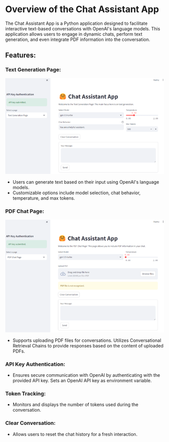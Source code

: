 # Overview of the Chat Assistant App
The Chat Assistant App is a Python application designed to facilitate interactive text-based conversations with OpenAI's language models. This application allows users to engage in dynamic chats, perform text generation, and even integrate PDF information into the conversation.

## Features:

### Text Generation Page:
![](UI_preview_1.png)
-	Users can generate text based on their input using OpenAI's language models.
-	Customizable options include model selection, chat behavior, temperature, and max tokens.

### PDF Chat Page:
![](UI_preview_2.png)
-	Supports uploading PDF files for conversations. Utilizes Conversational Retrieval Chains to provide responses based on the content of uploaded PDFs.

### API Key Authentication:
-	Ensures secure communication with OpenAI by authenticating with the provided API key. Sets an OpenAI API key as environment variable.

### Token Tracking:
-	Monitors and displays the number of tokens used during the conversation.

### Clear Conversation:
-	Allows users to reset the chat history for a fresh interaction.
